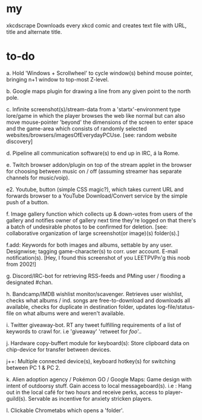   # my
  xkcdscrape
  Downloads every xkcd comic and creates text file with URL, title and alternate title.
  
  # to-do
  a. Hold 'Windows + Scrollwheel' to cycle window(s) behind mouse pointer, bringing n+1 window to top-most Z-level.

  b. Google maps plugin for drawing a line from any given point to the north pole.

  c. Infinite screenshot(s)/stream-data from a 'startx'-environment type lore/game in which the player browses the web like normal but can also move mouse-pointer 'beyond' the dimensions of the screen to enter space and the game-area which consists of randomly selected websites/browsers/imagesOfEverydayPCUse. [see: random website discovery]

  d. Pipeline all communication software(s) to end up in IRC, á la Rome.

  e. Twitch browser addon/plugin on top of the stream applet in the browser for choosing between music on / off (assuming streamer has separate channels for music/voip).

  e2. Youtube, button (simple CSS magic?), which takes current URL and forwards browser to a YouTube Download/Convert service by the simple push of a button.

  f. Image gallery function which collects up & down-votes from users of the gallery and notifies owner of gallery next time they're logged on that there's a batch of undesirable photos to be confirmed for deletion.
[see: collaborative organization of large screenshot(or image)(s) folder(s).]

  f.add: Keywords for both images and albums, settable by any user. Designwise; tagging game-character(s) to corr. user account. E-mail notification(s). [Hey, I found this screenshot of you LEETPVPn'g this noob from 2002!]

  g. Discord/IRC-bot for retrieving RSS-feeds and PMing user / flooding a designated #chan.

  h. Bandcamp/IMDB wishlist monitor/scavenger. Retrieves user wishlist, checks what albums / ind. songs are free-to-download and downloads all available, checks for duplicate in destination folder, updates log-file/status-file on what albums were and weren't available.

  i. Twitter giveaway-bot. RT any tweet fulfilling requirements of a list of keywords to crawl for. i.e 'giveaway' 'retweet for *foo*'..

  j. Hardware copy-buffert module for keyboard(s): Store clipboard data on chip-device for transfer between devices.

  j++: Multiple connected device(s), keyboard hotkey(s) for switching between PC 1 & PC 2.

  k. Alien adoption agency / Pokémon GO / Google Maps: Game design with intent of outdoorsy stuff.
Gain access to local messageboard(s). i.e : Hang out in the local café for two hours and receive perks, access to player-guild(s). Servable as incentive for anxiety stricken players.

  l. Clickable Chrometabs which opens a 'folder'. 

